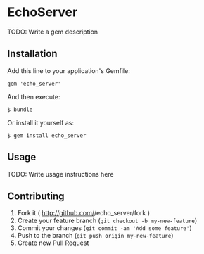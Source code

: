 # EchoServer

TODO: Write a gem description

## Installation

Add this line to your application's Gemfile:

    gem 'echo_server'

And then execute:

    $ bundle

Or install it yourself as:

    $ gem install echo_server

## Usage

TODO: Write usage instructions here

## Contributing

1. Fork it ( http://github.com/<my-github-username>/echo_server/fork )
2. Create your feature branch (`git checkout -b my-new-feature`)
3. Commit your changes (`git commit -am 'Add some feature'`)
4. Push to the branch (`git push origin my-new-feature`)
5. Create new Pull Request
